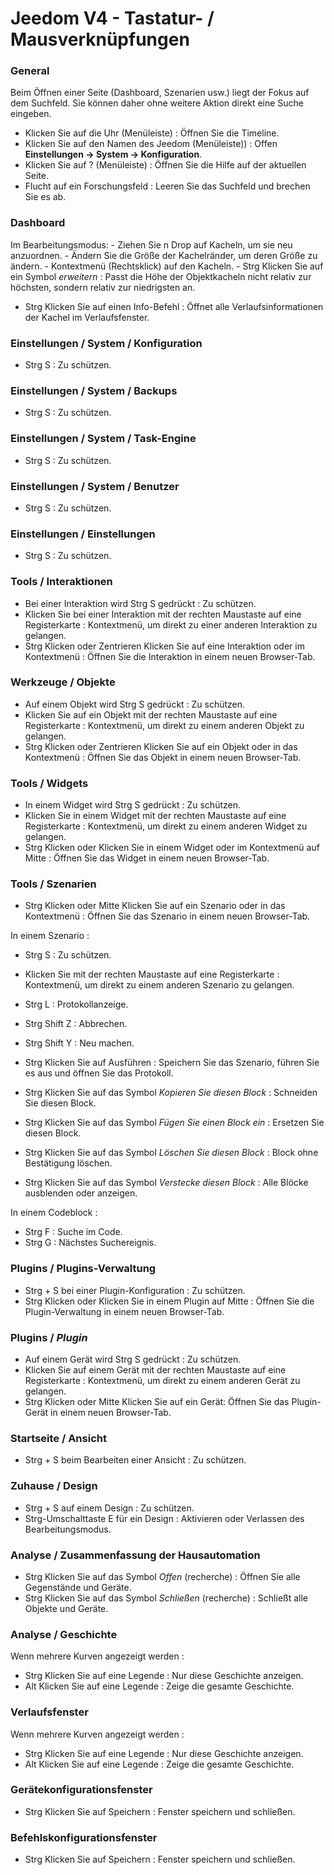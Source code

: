 # Jeedom V4 - Tastatur- / Mausverknüpfungen

### General

Beim Öffnen einer Seite (Dashboard, Szenarien usw.) liegt der Fokus auf dem Suchfeld. Sie können daher ohne weitere Aktion direkt eine Suche eingeben.

- Klicken Sie auf die Uhr (Menüleiste) : Öffnen Sie die Timeline.
- Klicken Sie auf den Namen des Jeedom (Menüleiste))  : Offen **Einstellungen → System → Konfiguration**.
- Klicken Sie auf ?  (Menüleiste)  : Öffnen Sie die Hilfe auf der aktuellen Seite.
- Flucht auf ein Forschungsfeld : Leeren Sie das Suchfeld und brechen Sie es ab.

### Dashboard
Im Bearbeitungsmodus:
	- Ziehen Sie n Drop auf Kacheln, um sie neu anzuordnen.
	- Ändern Sie die Größe der Kachelränder, um deren Größe zu ändern.
	- Kontextmenü (Rechtsklick) auf den Kacheln.
	- Strg Klicken Sie auf ein Symbol *erweitern* : Passt die Höhe der Objektkacheln nicht relativ zur höchsten, sondern relativ zur niedrigsten an.

- Strg Klicken Sie auf einen Info-Befehl : Öffnet alle Verlaufsinformationen der Kachel im Verlaufsfenster.

### Einstellungen / System / Konfiguration
- Strg S : Zu schützen.

### Einstellungen / System / Backups
- Strg S : Zu schützen.

### Einstellungen / System / Task-Engine
- Strg S : Zu schützen.

### Einstellungen / System / Benutzer
- Strg S : Zu schützen.

### Einstellungen / Einstellungen
- Strg S : Zu schützen.

### Tools / Interaktionen
- Bei einer Interaktion wird Strg S gedrückt : Zu schützen.
- Klicken Sie bei einer Interaktion mit der rechten Maustaste auf eine Registerkarte : Kontextmenü, um direkt zu einer anderen Interaktion zu gelangen.
- Strg Klicken oder Zentrieren Klicken Sie auf eine Interaktion oder im Kontextmenü : Öffnen Sie die Interaktion in einem neuen Browser-Tab.

### Werkzeuge / Objekte
- Auf einem Objekt wird Strg S gedrückt : Zu schützen.
- Klicken Sie auf ein Objekt mit der rechten Maustaste auf eine Registerkarte : Kontextmenü, um direkt zu einem anderen Objekt zu gelangen.
- Strg Klicken oder Zentrieren Klicken Sie auf ein Objekt oder in das Kontextmenü : Öffnen Sie das Objekt in einem neuen Browser-Tab.

### Tools / Widgets
- In einem Widget wird Strg S gedrückt : Zu schützen.
- Klicken Sie in einem Widget mit der rechten Maustaste auf eine Registerkarte : Kontextmenü, um direkt zu einem anderen Widget zu gelangen.
- Strg Klicken oder Klicken Sie in einem Widget oder im Kontextmenü auf Mitte : Öffnen Sie das Widget in einem neuen Browser-Tab.

### Tools / Szenarien
- Strg Klicken oder Mitte Klicken Sie auf ein Szenario oder in das Kontextmenü : Öffnen Sie das Szenario in einem neuen Browser-Tab.

In einem Szenario :
- Strg S : Zu schützen.
- Klicken Sie mit der rechten Maustaste auf eine Registerkarte : Kontextmenü, um direkt zu einem anderen Szenario zu gelangen.
- Strg L : Protokollanzeige.
- Strg Shift Z : Abbrechen.
- Strg Shift Y : Neu machen.

- Strg Klicken Sie auf Ausführen : Speichern Sie das Szenario, führen Sie es aus und öffnen Sie das Protokoll.
- Strg Klicken Sie auf das Symbol *Kopieren Sie diesen Block* : Schneiden Sie diesen Block.
- Strg Klicken Sie auf das Symbol *Fügen Sie einen Block ein* : Ersetzen Sie diesen Block.
- Strg Klicken Sie auf das Symbol *Löschen Sie diesen Block* : Block ohne Bestätigung löschen.
- Strg Klicken Sie auf das Symbol *Verstecke diesen Block* : Alle Blöcke ausblenden oder anzeigen.

In einem Codeblock :
- Strg F : Suche im Code.
- Strg G : Nächstes Suchereignis.

### Plugins / Plugins-Verwaltung
- Strg + S bei einer Plugin-Konfiguration : Zu schützen.
- Strg Klicken oder Klicken Sie in einem Plugin auf Mitte : Öffnen Sie die Plugin-Verwaltung in einem neuen Browser-Tab.

### Plugins / *Plugin*
- Auf einem Gerät wird Strg S gedrückt  : Zu schützen.
- Klicken Sie auf einem Gerät mit der rechten Maustaste auf eine Registerkarte : Kontextmenü, um direkt zu einem anderen Gerät zu gelangen.
- Strg Klicken oder Mitte Klicken Sie auf ein Gerät: Öffnen Sie das Plugin-Gerät in einem neuen Browser-Tab.

### Startseite / Ansicht
- Strg + S beim Bearbeiten einer Ansicht : Zu schützen.

### Zuhause / Design
- Strg + S auf einem Design : Zu schützen.
- Strg-Umschalttaste E für ein Design : Aktivieren oder Verlassen des Bearbeitungsmodus.

### Analyse / Zusammenfassung der Hausautomation
- Strg Klicken Sie auf das Symbol *Offen* (recherche) : Öffnen Sie alle Gegenstände und Geräte.
- Strg Klicken Sie auf das Symbol *Schließen* (recherche) : Schließt alle Objekte und Geräte.

### Analyse / Geschichte
Wenn mehrere Kurven angezeigt werden :
- Strg Klicken Sie auf eine Legende : Nur diese Geschichte anzeigen.
- Alt Klicken Sie auf eine Legende : Zeige die gesamte Geschichte.

### Verlaufsfenster
Wenn mehrere Kurven angezeigt werden :
- Strg Klicken Sie auf eine Legende : Nur diese Geschichte anzeigen.
- Alt Klicken Sie auf eine Legende : Zeige die gesamte Geschichte.

### Gerätekonfigurationsfenster
- Strg Klicken Sie auf Speichern : Fenster speichern und schließen.

### Befehlskonfigurationsfenster
- Strg Klicken Sie auf Speichern : Fenster speichern und schließen.
